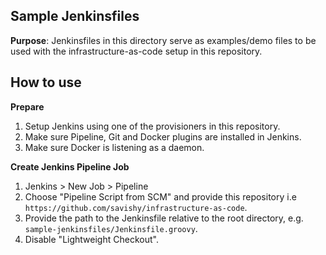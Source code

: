 ## Sample Jenkinsfiles

**Purpose**: Jenkinsfiles in this directory serve as examples/demo files to be used with the infrastructure-as-code setup in this repository.

## How to use

**Prepare**

1. Setup Jenkins using one of the provisioners in this repository.
1. Make sure Pipeline, Git and Docker plugins are installed in Jenkins.
1. Make sure Docker is listening as a daemon. 

**Create Jenkins Pipeline Job**

1. Jenkins > New Job > Pipeline
1. Choose "Pipeline Script from SCM" and provide this repository i.e `https://github.com/savishy/infrastructure-as-code`.
1. Provide the path to the Jenkinsfile relative to the root directory, e.g. `sample-jenkinsfiles/Jenkinsfile.groovy`. 
1. Disable "Lightweight Checkout".
